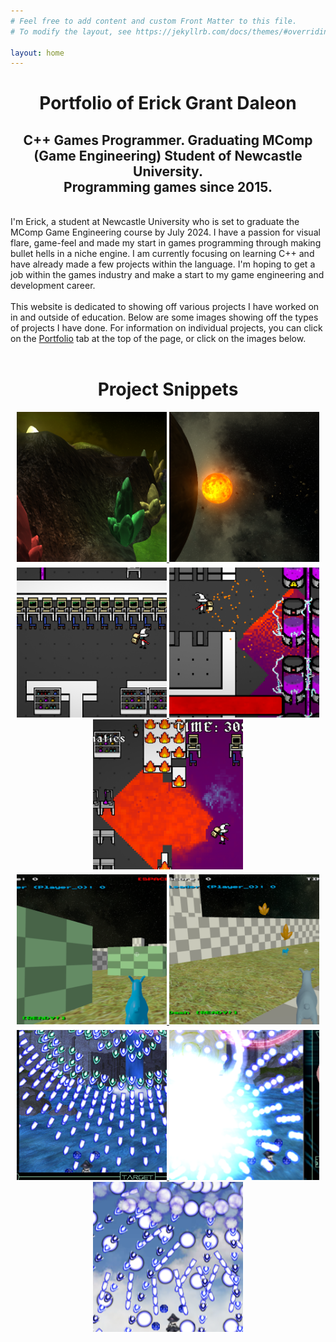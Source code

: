 ```yaml
---
# Feel free to add content and custom Front Matter to this file.
# To modify the layout, see https://jekyllrb.com/docs/themes/#overriding-theme-defaults

layout: home
---
```


<center><h1>Portfolio of Erick Grant Daleon</h1></center>
<center><h2>
C++ Games Programmer. Graduating MComp (Game Engineering) Student of Newcastle University.<br>
Programming games since 2015.</h2></center>
<br>
I'm Erick, a student at Newcastle University who is set to graduate the MComp Game Engineering course by July 2024. I have a passion for visual flare, game-feel and made my start
in games programming through making bullet hells in a niche engine. I am currently focusing on learning C++ and have already made a few projects within the language. I'm 
hoping to get a job within the games industry and make a start to my game engineering and development career.
<br><br>
This website is dedicated to showing off various projects I have worked on in and outside of education. Below are some images showing off the types of projects I have done. For information on individual projects, you can click on the <a href="/Portfolio">Portfolio</a> tab at the top of the page, or click on the images below.
<br><br>

<style type="text/css"> 
        .brmedium { 
            display: block; 
            margin-bottom: 0.4em; 
        } 

    </style> 


<center>
<h1>Project Snippets</h1>
<a href="/CSC8502">
<img src="assets/main_00.png" width="240" height="240">
<img src="assets/main_01.png" width="240" height="240"><span class="brmedium"></span>
</a>

<a href="/GooSurge">
<img src="assets/main_04.png" width="240" height="240">
<img src="assets/main_05.png" width="240" height="240">
<img src="assets/main_06.png" width="240" height="240"><span class="brmedium"></span>
</a>

<a href="/CSC8503">
<img src="assets/main_02.png" width="240" height="240">
<img src="assets/main_03.png" width="240" height="240"><span class="brmedium"></span>
</a>

<a href="/AzureKappa">
<img src="assets/main_07.png" width="240" height="240">
<img src="assets/main_08.png" width="240" height="240">
<img src="assets/main_09.png" width="240" height="240"><span class="brmedium"></span>
</a>

</center>